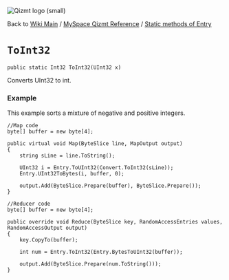 <a href='Hidden comment: Image:'></a><img src='http://qizmt.googlecode.com/svn/wiki/images/Qizmt_logo_small.png' alt='Qizmt logo (small)' />

Back to <a href='Hidden comment: Link:'></a>[Wiki Main](Main.md) / [MySpace Qizmt Reference](MySpaceQizmtReference.md) / [Static methods of Entry](MySpaceQizmtReferenceEntryStaticMethods.md)



# `ToInt32` #
`public static Int32 ToInt32(UInt32 x)`

Converts UInt32 to int.

### Example ###
This example sorts a mixture of negative and positive integers.

```
//Map code
byte[] buffer = new byte[4];

public virtual void Map(ByteSlice line, MapOutput output)
{
    string sLine = line.ToString();

    UInt32 i = Entry.ToUInt32(Convert.ToInt32(sLine));
    Entry.UInt32ToBytes(i, buffer, 0);

    output.Add(ByteSlice.Prepare(buffer), ByteSlice.Prepare());
}

//Reducer code
byte[] buffer = new byte[4];

public override void Reduce(ByteSlice key, RandomAccessEntries values, RandomAccessOutput output)
{
    key.CopyTo(buffer);

    int num = Entry.ToInt32(Entry.BytesToUInt32(buffer));

    output.Add(ByteSlice.Prepare(num.ToString()));
} 
```